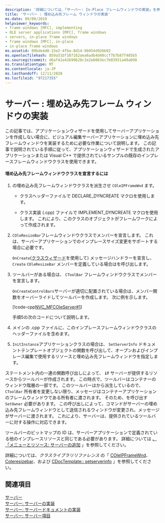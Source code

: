 ```yaml
---
description: '詳細については、「サーバー: In-Place フレームウィンドウの実装」を参照してください。'
title: 'サーバー : 埋め込み先フレーム ウィンドウの実装'
ms.date: 09/09/2019
helpviewer_keywords:
- frame windows [MFC], implementing
- OLE server applications [MFC], frame windows
- servers, in-place frame windows
- frame windows [MFC], in-place
- in-place frame windows
ms.assetid: 09bde4d8-15e2-4fba-8d14-9b954d926b92
ms.openlocfilehash: 859a31bf107162aea6adb4d40ccf7b7b87f485b5
ms.sourcegitcommit: d6af41e42699628c3e2e6063ec7b03931a49a098
ms.translationtype: MT
ms.contentlocale: ja-JP
ms.lasthandoff: 12/11/2020
ms.locfileid: "97217355"
---
```

# <a name="servers-implementing-in-place-frame-windows"></a>サーバー : 埋め込み先フレーム ウィンドウの実装

この記事では、アプリケーションウィザードを使用してサーバーアプリケーションを作成しない場合に、ビジュアル編集サーバーアプリケーションに埋め込み先フレームウィンドウを実装するために必要な作業について説明します。 この記事で説明されている手順に従って、アプリケーションウィザードで生成されたアプリケーションまたは Visual C++ で提供されているサンプルの既存のインプレースフレームウィンドウクラスを使用できます。

#### <a name="to-declare-an-in-place-frame-window-class"></a>埋め込み先フレームウィンドウクラスを宣言するには

1. の埋め込み先フレームウィンドウクラスを派生させ `COleIPFrameWnd` ます。

   - クラスヘッダーファイルで DECLARE_DYNCREATE マクロを使用します。

   - クラス実装 (.cpp) ファイルで IMPLEMENT_DYNCREATE マクロを使用します。 これにより、このクラスのオブジェクトがフレームワークによって作成されます。

1. `COleResizeBar`フレームウィンドウクラスでメンバーを宣言します。 これは、サーバーアプリケーションでのインプレースサイズ変更をサポートする場合に必要です。

   `OnCreate`([クラスウィザード](reference/mfc-class-wizard.md)を使用して) メッセージハンドラーを宣言し、 `Create` `COleResizeBar` メンバーを定義している場合はを呼び出します。

1. ツールバーがある場合は、 `CToolBar` フレームウィンドウクラスでメンバーを宣言します。

   `OnCreateControlBars`サーバーが適切に配置されている場合は、メンバー関数をオーバーライドしてツールバーを作成します。 次に例を示します。

   [!code-cpp[NVC_MFCOleServer#1](../mfc/codesnippet/cpp/servers-implementing-in-place-frame-windows_1.cpp)]

   手順5の次のコードについて説明します。

1. メインの .cpp ファイルに、このインプレースフレームウィンドウクラスのヘッダーファイルを含めます。

1. `InitInstance`アプリケーションクラスの場合は、 `SetServerInfo` ドキュメントテンプレートオブジェクトの関数を呼び出して、オープンおよびインプレース編集で使用するリソースと埋め込み先フレームウィンドウを指定します。

ステートメント内の一連の関数呼び出しによって、 **`if`** サーバーが提供するリソースからツールバーが作成されます。 この時点で、ツールバーはコンテナーのウィンドウ階層の一部です。 このツールバーはから派生しているので、 `CToolBar` 所有者を変更しない限り、メッセージはコンテナーアプリケーションのフレームウィンドウである所有者に渡されます。 そのため、を呼び出す `SetOwner` 必要があります。 この呼び出しによって、コマンドがサーバーの埋め込み先フレームウィンドウとして送信されるウィンドウが変更され、メッセージがサーバーに渡されます。 これにより、サーバーは、提供されているツールバーに対する操作に対応できます。

ツールバーのビットマップの ID は、サーバーアプリケーションで定義されている他のインプレースリソースと同じである必要があります。 詳細については [、「メニューとリソース: サーバーの追加](../mfc/menus-and-resources-server-additions.md) 」を参照してください。

詳細については、*クラスライブラリリファレンス* の「 [COleIPFrameWnd](../mfc/reference/coleipframewnd-class.md)、 [Coleresizebar](../mfc/reference/coleresizebar-class.md)、および [CDocTemplate:: setserverinfo](../mfc/reference/cdoctemplate-class.md#setserverinfo) 」を参照してください。

## <a name="see-also"></a>関連項目

[サーバー](../mfc/servers.md)<br/>
[サーバー: サーバーの実装](../mfc/servers-implementing-a-server.md)<br/>
[サーバー: サーバードキュメントの実装](../mfc/servers-implementing-server-documents.md)<br/>
[サーバー: サーバー項目](../mfc/servers-server-items.md)
